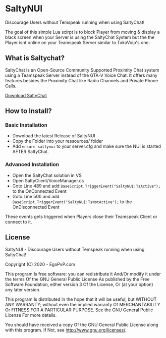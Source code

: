 # SaltyNUI
Discourage Users without Temspeak running when using SaltyChat!


The goal of this simple Lua scirpt is to block Player from moving & display a black screen when your Server is using the SaltyChat System but the the Player isnt online on your Teamspeak Server similar to TokoVoip's one.

## What is Saltychat?
SaltyChat is an Open-Source Community Supported Proximity Chat system using a Teamspeak Server instead of the GTA-V Voice Chat. 
It offers many features besides the Proximity Chat like Radio Channels and Private Phone Calls.

[Download SaltyChat](https://github.com/saltminede/saltychat-fivem)

## How to Install?
### Basic Installation
- Download the latest Release of SaltyNUI
- Copy the Folder into your ressources/ folder
- Add `ensure saltynui` to your server.cfg and make sure the NUI is started AFTER SaltyChat.

### Advanced Installation
- Open the SaltyChat solution in VS
- Open SaltyClient/VoiceManager.cs
- Goto Line 489 and add `BaseScript.TriggerEvent("SaltyNUI:TsActive");` to the OnConnected Event
- Goto Line 500 and add `BaseScript.TriggerEvent("SaltyNUI:TsNotActive");` to the OnDisconnected Event

These events gets triggered when Players close their Teamspeak Client or connect to it.

## License

SaltyNUI - Discourage Users without Temspeak running when using SaltyChat!

Copyright (C) 2020 - EgoPvP.com

This program Is free software: you can redistribute it And/Or modify it under the terms Of the GNU General Public License As published by the Free Software Foundation, either version 3 Of the License, Or (at your option) any later version.

This program Is distributed In the hope that it will be useful, but WITHOUT ANY WARRANTY; without even the implied warranty Of MERCHANTABILITY Or FITNESS FOR A PARTICULAR PURPOSE. See the GNU General Public License For more details.

You should have received a copy Of the GNU General Public License along with this program. If Not, see http://www.gnu.org/licenses/.
